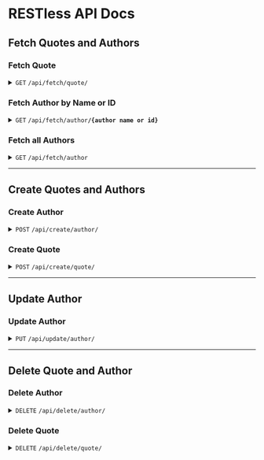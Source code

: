 # RESTless API Docs

## Fetch Quotes and Authors

### Fetch Quote

<details>
 <summary><code>GET</code> <code>/api/fetch/quote/</code></summary>

##### Parameters

> None

##### Responses

> | http code     | content-type                      | response                          |
> |---------------|-----------------------------------|-----------------------------------|
> | `200`         | `application/json`                | JSON                              |

##### Example cURL

> ```javascript
>  curl "https://resttless.vercel.app/api/fetch/quote/?format=json"
> ```

</details>

### Fetch Author by Name or ID

<details>
 <summary><code>GET</code> <code>/api/fetch/author</code><code><b>/{author name or id}</b></code> </summary>

##### Parameters

> | name              |  type     | data type      | description                         |
> |-------------------|-----------|----------------|-------------------------------------|
> | `name` or `id`    | required  | string / int   | Author's name or ID                 |

##### Responses

> | http code     | content-type                      | response                         |
> |---------------|-----------------------------------|----------------------------------|
> | `200`         | `application/json`                | JSON                             |

##### Example cURL
##### For name
> ```javascript
>  curl "https://resttless.vercel.app/api/fetch/author/?name=Thomas+Edison&format=json"
> ```

#### For ID
> ```javascript
>  curl "https://resttless.vercel.app/api/fetch/author/?id=5&format=json"
> ```

</details>

### Fetch all Authors

<details>
    <summary><code>GET</code> <code>/api/fetch/author</code></summary>

##### Parameters
> None

##### Responses
> | http code     | content-type                      | response                         |
> |---------------|-----------------------------------|----------------------------------|
> | `200`         | `application/json`                | JSON                             |

##### Example cURL
> ```javascript
>  curl "https://resttless.vercel.app/api/fetch/author/all/?format=json"
> ```
</details>

------------------------------------------------------------------------------------------------

## Create Quotes and Authors

### Create Author

<details>
 <summary><code>POST</code> <code>/api/create/author/</code></summary>

##### Parameters

> None

##### Headers

> | name            |  type     | data type               | description                       |
> |-----------------|-----------|-------------------------|-----------------------------------|
> | `Authorization` | required  |                         | Pass the authorization token, get it from <a href="https://resttless.vercel.app/users/my_account"> here </a> |


##### Data

> | name      |  type     | data type               | description                       |
> |-----------|-----------|-------------------------|-----------------------------------|
> | `name`    |  required | JSON                    | Specify the name of the author to be created |


##### Responses

> | http code     | content-type                      | response                                            |
> |---------------|-----------------------------------|-----------------------------------------------------|
> | `201`         | `application/json`                | `{id: [author_id], name: [author_name]}`            |
> | `405`         | `application/json`                | `{'detail': 'Method "<method_name>" not allowed.'}` |

##### Example cURL

> ```javascript
>  curl -X POST -H "Authorization: Token < your_auth_token >" -H "Content-Type: application/json" -d '{"name" : "Lucas"}' "https://resttless.vercel.app/api/create/author/"
> ```

</details>

### Create Quote

<details>
 <summary><code>POST</code> <code>/api/create/quote/</code></summary>

##### Parameters

> None

##### Headers

> | name            |  type     | data type               | description                       |
> |-----------------|-----------|-------------------------|-----------------------------------|
> | `Authorization` | required  |                         | Pass the authorization token, get it from <a href="https://resttless.vercel.app/users/my_account"> here </a> |


##### Data

> | name      |  type     | data type               | description                       |
> |-----------|-----------|-------------------------|-----------------------------------|
> | `name`    |  required | JSON                    | Specify the name of the author    |
> | `quote`   |  required | JSON                    | Quote to post                     |
> | `author_id` | required | JSON                   | ID of author                      |


##### Responses

> | http code     | content-type                      | response                                            |
> |---------------|-----------------------------------|-----------------------------------------------------|
> | `201`         | `application/json`                | `{'quote': '<quote>', 'author_id': <author id>, 'author': {'id': <author id>, 'name': '<author name>'}}`            |
> | `405`         | `application/json`                | `{'detail': 'Method "<method_name>" not allowed.'}` |

##### Example cURL

> ```javascript
>  curl -X POST -H "Authorization: Token < your_auth_token >" -H "Content-Type: application/json" -d "{'quote': 'doing from client', 'author_id': 14, 'author': {'id': 14, 'name': 'unknown'}}" "https://resttless.vercel.app/api/create/quote/"
> ```

</details>

------------------------------------------------------------------------------------------------

## Update Author

### Update Author

<details>
 <summary><code>PUT</code> <code>/api/update/author/</code></summary>

##### Parameters

> | name              |  type     | data type      | description                         |
> |-------------------|-----------|----------------|-------------------------------------|
> | `id`              | required  |   int          | Author's ID                         |

##### Headers

> | name            |  type     | data type               | description                       |
> |-----------------|-----------|-------------------------|-----------------------------------|
> | `Authorization` | required  |                         | Pass the authorization token, get it from <a href="https://resttless.vercel.app/users/my_account"> here </a> |


##### Data

> | name      |  type     | data type               | description                       |
> |-----------|-----------|-------------------------|-----------------------------------|
> | `name`    |  required | JSON                    | New name of Author               |


##### Responses

> | http code     | content-type                      | response                                            |
> |---------------|-----------------------------------|-----------------------------------------------------|
> | `200`         | `application/json`                | `{'message':'author updated'}` || `{'message':'Not allowed on that author'}`                      |
> | `405`         | `application/json`                | `{'detail': 'Method "<method_name>" not allowed.'}` |

##### Example cURL

> ```javascript
>  curl -X PUT -H "Authorization: Token < your_auth_token >" -H "Content-Type: application/json" -d '{"name" : "Lucas"}' "https://resttless.vercel.app/api/update/author/100"
> ```

</details>

------------------------------------------------------------------------------------------------

## Delete Quote and Author

### Delete Author

<details>
 <summary><code>DELETE</code> <code>/api/delete/author/</code></summary>

##### Parameters

> | name              |  type     | data type      | description                         |
> |-------------------|-----------|----------------|-------------------------------------|
> | `id`              | required  |   int          | Author's ID                         |

##### Headers

> | name            |  type     | data type               | description                       |
> |-----------------|-----------|-------------------------|-----------------------------------|
> | `Authorization` | required  |                         | Pass the authorization token, get it from <a href="https://resttless.vercel.app/users/my_account"> here </a> |


##### Data

> None


##### Responses

> | http code     | content-type                      | response                                            |
> |---------------|-----------------------------------|-----------------------------------------------------|
> | `200`         | `application/json`                | `{'message':'author deleted'}` || `{'message':'Not allowed on that author'}`                      |
> | `405`         | `application/json`                | `{'detail': 'Method "<method_name>" not allowed.'}` |

##### Example cURL

> ```javascript
>  curl -X DELETE -H "Authorization: Token < your_auth_token >" "https://resttless.vercel.app/api/delete/author/100"
> ```

</details>

### Delete Quote

<details>
 <summary><code>DELETE</code> <code>/api/delete/quote/</code></summary>

##### Parameters

> | name              |  type     | data type      | description                         |
> |-------------------|-----------|----------------|-------------------------------------|
> | `id`              | required  |   int          | Quote ID                         |

##### Headers

> | name            |  type     | data type               | description                       |
> |-----------------|-----------|-------------------------|-----------------------------------|
> | `Authorization` | required  |                         | Pass the authorization token, get it from <a href="https://resttless.vercel.app/users/my_account"> here </a> |


##### Data

> None


##### Responses

> | http code     | content-type                      | response                                            |
> |---------------|-----------------------------------|-----------------------------------------------------|
> | `200`         | `application/json`                | `{'message':'Quote Deleted'}` || `{'message':'Not allowed on that quote'}`                      |
> | `405`         | `application/json`                | `{'detail': 'Method "<method_name>" not allowed.'}` |

##### Example cURL

> ```javascript
>  curl -X DELETE -H "Authorization: Token < your_auth_token >" "https://resttless.vercel.app/api/delete/quote/120"
> ```

</details>
